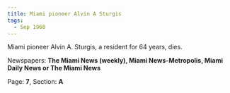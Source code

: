 ```yaml
---  
title: Miami pioneer Alvin A Sturgis  
tags:  
  - Sep 1960  
---  
```

  
Miami pioneer Alvin A. Sturgis, a resident for 64 years, dies.  
  
Newspapers: **The Miami News (weekly), Miami News-Metropolis, Miami Daily News or The Miami News**  
  
Page: **7**, Section: **A** 
